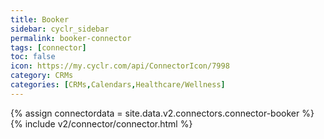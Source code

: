 ```yaml
---
title: Booker
sidebar: cyclr_sidebar
permalink: booker-connector
tags: [connector]
toc: false
icon: https://my.cyclr.com/api/ConnectorIcon/7998
category: CRMs
categories: [CRMs,Calendars,Healthcare/Wellness]
---
```

{% assign connectordata = site.data.v2.connectors.connector-booker %}
{% include v2/connector/connector.html %}	